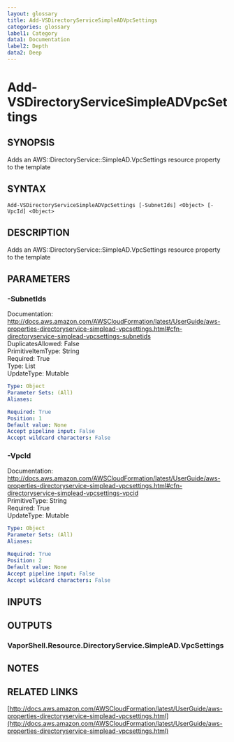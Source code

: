 ```yaml
---
layout: glossary
title: Add-VSDirectoryServiceSimpleADVpcSettings
categories: glossary
label1: Category
data1: Documentation
label2: Depth
data2: Deep
---
```


# Add-VSDirectoryServiceSimpleADVpcSettings

## SYNOPSIS
Adds an AWS::DirectoryService::SimpleAD.VpcSettings resource property to the template

## SYNTAX

```
Add-VSDirectoryServiceSimpleADVpcSettings [-SubnetIds] <Object> [-VpcId] <Object>
```

## DESCRIPTION
Adds an AWS::DirectoryService::SimpleAD.VpcSettings resource property to the template

## PARAMETERS

### -SubnetIds
Documentation: http://docs.aws.amazon.com/AWSCloudFormation/latest/UserGuide/aws-properties-directoryservice-simplead-vpcsettings.html#cfn-directoryservice-simplead-vpcsettings-subnetids    
DuplicatesAllowed: False    
PrimitiveItemType: String    
Required: True    
Type: List    
UpdateType: Mutable

```yaml
Type: Object
Parameter Sets: (All)
Aliases: 

Required: True
Position: 1
Default value: None
Accept pipeline input: False
Accept wildcard characters: False
```

### -VpcId
Documentation: http://docs.aws.amazon.com/AWSCloudFormation/latest/UserGuide/aws-properties-directoryservice-simplead-vpcsettings.html#cfn-directoryservice-simplead-vpcsettings-vpcid    
PrimitiveType: String    
Required: True    
UpdateType: Mutable

```yaml
Type: Object
Parameter Sets: (All)
Aliases: 

Required: True
Position: 2
Default value: None
Accept pipeline input: False
Accept wildcard characters: False
```

## INPUTS

## OUTPUTS

### VaporShell.Resource.DirectoryService.SimpleAD.VpcSettings

## NOTES

## RELATED LINKS

[http://docs.aws.amazon.com/AWSCloudFormation/latest/UserGuide/aws-properties-directoryservice-simplead-vpcsettings.html](http://docs.aws.amazon.com/AWSCloudFormation/latest/UserGuide/aws-properties-directoryservice-simplead-vpcsettings.html)

